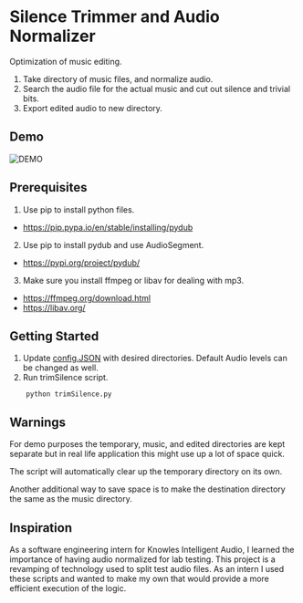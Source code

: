 # Silence Trimmer and Audio Normalizer

Optimization of music editing.

1. Take directory of music files, and normalize audio.
2. Search the audio file for the actual music and cut out silence and trivial bits.
3. Export edited audio to new directory.

## Demo

![DEMO](https://github.com/athom031/InternAudioProjects/TrimSilence/blob/master/Demo.png)

## Prerequisites

1. Use pip to install python files.
* https://pip.pypa.io/en/stable/installing/pydub 
2. Use pip to install pydub and use AudioSegment.
* https://pypi.org/project/pydub/
3. Make sure you install ffmpeg or libav for dealing with mp3.
* https://ffmpeg.org/download.html
* https://libav.org/

## Getting Started

1. Update [config.JSON](https://github.com/athom031/InternAudioScripts/TrimSilence/blob/master/config.JSON) with desired directories. Default Audio levels can be changed as well. 
2. Run trimSilence script.
```
    python trimSilence.py
```

## Warnings 
For demo purposes the temporary, music, and edited directories are kept separate but in real life application this might use up a lot of space quick. 

The script will automatically clear up the temporary directory on its own.

Another additional way to save space is to make the destination directory the same as the music directory.

## Inspiration

As a software engineering intern for Knowles Intelligent Audio, I learned the importance of having audio normalized for lab testing. This project is a revamping of technology used to split test audio files. As an intern I used these scripts and wanted to make my own that would provide a more efficient execution of the logic.
